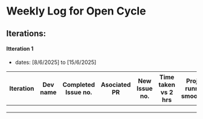 # Weekly Log for Open Cycle

## Iterations:

#### Itteration 1

- dates: [8/6/2025] to [15/6/2025]

| Iteration | Dev name | Completed Issue no. | Asociated PR | New Issue no. | Time taken vs 2 hrs | Project running smoothly? |
| --------- | -------- | ------------------- | ------------ | ------------- | ------------------- | ------------------------- |
|           |          |                     |              |               |                     |                           |
|           |          |                     |              |               |                     |                           |
|           |          |                     |              |               |                     |                           |
